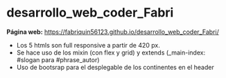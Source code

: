 # desarrollo_web_coder_Fabri

**Página web:** https://fabriquin56123.github.io/desarrollo_web_coder_Fabri/

- Los 5 htmls son full responsive a partir de 420 px.
- Se hace uso de los mixin (con flex y grid) y extends (_main-index: #slogan para #phrase_autor)
- Uso de bootsrap para el desplegable de los continentes en el header

